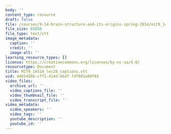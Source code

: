 ```yaml
---
body: ''
content_type: resource
draft: false
file: /courses/9-14-brain-structure-and-its-origins-spring-2014/mit9_14s14_lec28_captions.vtt
file_size: 65856
file_type: text/vtt
image_metadata:
  caption: ''
  credit: ''
  image-alt: ''
learning_resource_types: []
license: https://creativecommons.org/licenses/by-nc-sa/4.0/
resourcetype: Document
title: MIT9_14S14_lec28_captions.vtt
uid: 4465458b-cff1-414d-bbd7-fd7981a00f83
video_files:
  archive_url: ''
  video_captions_file: ''
  video_thumbnail_file: ''
  video_transcript_file: ''
video_metadata:
  video_speakers: ''
  video_tags: ''
  youtube_description: ''
  youtube_id: ''
---
```

